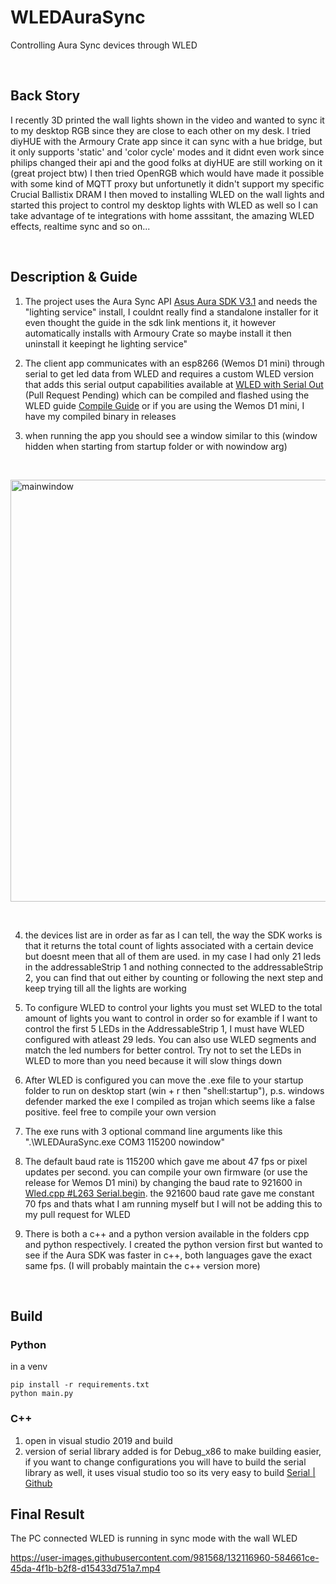 # WLEDAuraSync
Controlling Aura Sync devices through WLED

&nbsp;

## Back Story

I recently 3D printed the wall lights shown in the video and wanted to sync it to my desktop RGB since they are close to each other on my desk.
I tried diyHUE with the Armoury Crate app since it can sync with a hue bridge, but it only supports 'static' and 'color cycle' modes and it didnt even work since philips changed their api and the good folks at diyHUE are still working on it (great project btw)
I then tried OpenRGB which would have made it possible with some kind of MQTT proxy but unfortunetly it didn't support my specific Crucial Ballistix DRAM
I then moved to installing WLED on the wall lights and started this project to control my desktop lights with WLED as well so I can take advantage of te integrations with home asssitant, the amazing WLED effects, realtime sync and so on...

&nbsp;

## Description & Guide
1. The project uses the Aura Sync API [Asus Aura SDK V3.1](https://www.asus.com/microsite/aurareadydevportal/index.html)
and needs the "lighting service" install, I couldnt really find a standalone installer for it even thought the guide in the sdk link mentions it, it however automatically installs with Armoury Crate so maybe install it then uninstall it keepingt he lighting service"

2. The client app communicates with an esp8266 (Wemos D1 mini) through serial to get led data from WLED and requires a custom WLED version that adds this serial output capabilities available at [WLED with Serial Out](https://github.com/ShadyNawara/WLED) (Pull Request Pending)
which can be compiled and flashed using the WLED guide [Compile Guide](https://github.com/Aircoookie/WLED/wiki/Compiling-WLED) or if you are using the Wemos D1 mini, I have my compiled binary in releases

3. when running the app you should see a window similar to this (window hidden when starting from startup folder or with nowindow arg)

&nbsp;

<img width="675" alt="mainwindow" src="https://user-images.githubusercontent.com/981568/132116570-ef91a008-8963-4d43-8d87-9d9a19757111.png">

&nbsp;

4. the devices list are in order as far as I can tell, the way the SDK works is that it returns the total count of lights associated with a certain device but doesnt meen that all of them are used. in my case I had only 21 leds in the addressableStrip 1 and nothing connected to the addressableStrip 2, you can find that out either by counting or following the next step and keep trying till all the lights are working

5. To configure WLED to control your lights you must set WLED to the total amount of lights you want to control in order so for examble if I want to control the first 5 LEDs in the AddressableStrip 1, I must have WLED configured with atleast 29 leds. You can also use WLED segments and match the led numbers for better control. Try not to set the LEDs in WLED to more than you need because it will slow things down

6. After WLED is configured you can move the .exe file to your startup folder to run on desktop start (win + r then "shell:startup"), p.s. windows defender marked the exe I compiled as trojan which seems like a false positive. feel free to compile your own version

7. The exe runs with 3 optional command line arguments like this ".\WLEDAuraSync.exe COM3 115200 nowindow"

8. The default baud rate is 115200 which gave me about 47 fps or pixel updates per second. you can compile your own firmware (or use the release for Wemos D1 mini) by changing the baud rate to 921600 in [Wled.cpp #L263 Serial.begin](https://github.com/Aircoookie/WLED/blob/1d4487b6cd7c9a69bbce45c14ae1fb1c622e1d0e/wled00/wled.cpp#L263). the 921600 baud rate gave me constant 70 fps and thats what I am running myself but I will not be adding this to my pull request for WLED

9. There is both a c++ and a python version available in the folders cpp and python respectively. I created the python version first but wanted to see if the Aura SDK was faster in c++, both languages gave the exact same fps. (I will probably maintain the c++ version more)

&nbsp;

## Build
### Python
in a venv
```
pip install -r requirements.txt
python main.py
```

### C++
1. open in visual studio 2019 and build
2. version of serial library added is for Debug_x86 to make building easier, if you want to change configurations you will have to build the serial library as well, it uses visual studio too so its very easy to build [Serial | Github](https://github.com/wjwwood/serial)

## Final Result

The PC connected WLED is running in sync mode with the wall WLED
&nbsp;



https://user-images.githubusercontent.com/981568/132116960-584661ce-45da-4f1b-b2f8-d15433d751a7.mp4



